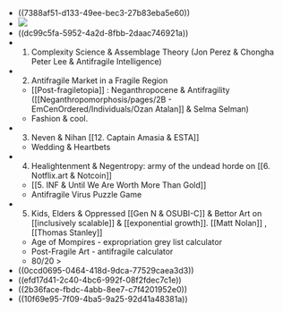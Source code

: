 - ((7388af51-d133-49ee-bec3-27b83eba5e60))
- ![](https://firebasestorage.googleapis.com/v0/b/firescript-577a2.appspot.com/o/imgs%2Fapp%2FNeganthropoceneSummit%2FOwKjcZ8SuB.png?alt=media&token=cab6d623-7f98-4202-8323-60f1e213092a)
- ((dc99c5fa-5952-4a2d-8fbb-2daac746921a))
- 1. Complexity Science & Assemblage Theory (Jon Perez & Chongha Peter Lee & Antifragile Intelligence)
- 2.  Antifragile Market in a Fragile Region
	- [[Post-fragiletopia]] : Neganthropocene & Antifragility ([[Neganthropomorphosis/pages/2B - EmCenOrdered/Individuals/Ozan Atalan]] & Selma Selman)
	- Fashion & cool.
- 3. Neven & Nihan [[12. Captain Amasia & ESTA]]
	- Wedding & Heartbets
- 4. Healightenment & Negentropy: army of the undead horde on [[6. Notflix.art & Notcoin]]
	- [[5. INF & Until We Are Worth More Than Gold]]
	- Antifragile Virus Puzzle Game
- 5. Kids, Elders & Oppressed [[Gen N & OSUBI-C]] & Bettor Art on [[inclusively scalable]] & [[exponential growth]]. [[Matt Nolan]] , [[Thomas Stanley]]
	- Age of Mompires - expropriation grey list calculator
	- Post-Fragile Art - antifragile calculator
	- 80/20 >
- ((0ccd0695-0464-418d-9dca-77529caea3d3))
- ((efd17d41-2c40-4bc6-992f-08f2fdec7c1e))
- ((2b36face-fbdc-4abb-8ee7-c7f4201952e0))
- ((10f69e95-7f09-4ba5-9a25-92d41a48381a))